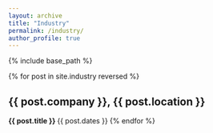 ```yaml
---
layout: archive
title: "Industry"
permalink: /industry/
author_profile: true
---
```


{% include base_path %}

{% for post in site.industry reversed %}
  <h2 class="archive__item-title" itemprop="headline">
    {{ post.company }}, {{ post.location }}
  </h2>
  <b> {{ post.title }} </b> {{ post.dates }}
{% endfor %}
